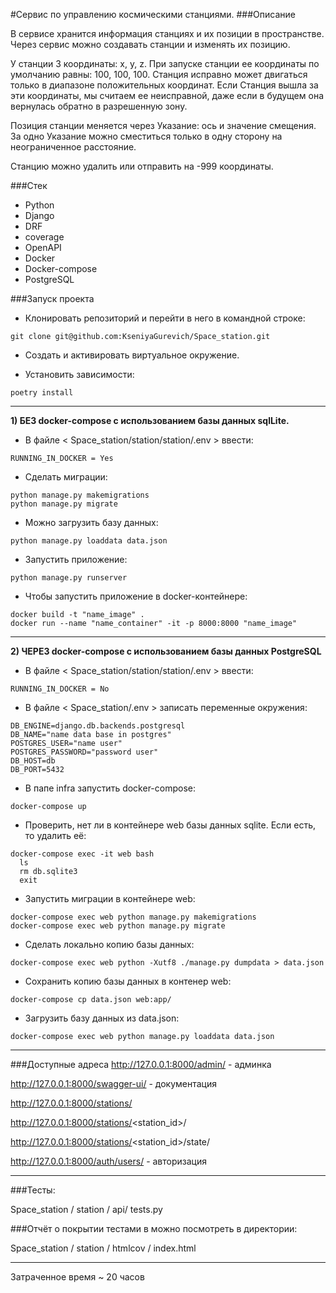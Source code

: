 #Сервис по управлению космическими станциями.
###Описание

В сервисе хранится информация станциях и их позиции в пространстве. Через сервис можно создавать станции и изменять их позицию.

У станции 3 координаты: x, y, z. При запуске станции ее координаты по умолчанию равны: 100, 100, 100.
Станция исправно может двигаться только в диапазоне положительных координат. Если Станция вышла за эти координаты, мы считаем ее неисправной, даже если в будущем она вернулась обратно в разрешенную зону.

Позиция станции меняется через Указание: ось и значение смещения. За одно Указание можно сместиться только в одну сторону на неограниченное расстояние.
 
Станцию можно удалить или отправить на -999 координаты.

###Стек
- Python
- Django
- DRF 
- coverage 
- OpenAPI 
- Docker 
- Docker-compose
- PostgreSQL

###Запуск проекта

- Клонировать репозиторий и перейти в него в командной строке:
```
git clone git@github.com:KseniyaGurevich/Space_station.git
```
- Cоздать и активировать виртуальное окружение.

- Установить зависимости:
```
poetry install
```
<hr>

<b>1) БЕЗ docker-compose с использованием базы данных sqlLite.</b>

- В файле < Space_station/station/station/.env > ввести:

```
RUNNING_IN_DOCKER = Yes
```
- Сделать миграции:
```commandline
python manage.py makemigrations
python manage.py migrate
```
- Можно загрузить базу данных:
```commandline
python manage.py loaddata data.json
```
- Запустить приложение:
```commandline
python manage.py runserver
```
- Чтобы запустить приложение в docker-контейнере:
```commandline
docker build -t "name_image" .
docker run --name "name_container" -it -p 8000:8000 "name_image"
```
<hr>

<b>2) ЧЕРЕЗ docker-compose с использованием базы данных PostgreSQL</b>
- В файле < Space_station/station/station/.env > ввести:</p>

```
RUNNING_IN_DOCKER = No
```

- В файле < Space_station/.env > записать переменные окружения:
```
DB_ENGINE=django.db.backends.postgresql
DB_NAME="name data base in postgres"
POSTGRES_USER="name user"
POSTGRES_PASSWORD="password user"
DB_HOST=db
DB_PORT=5432
```

- В папе infra запустить docker-compose:
```
docker-compose up
```
- Проверить, нет ли в контейнере web базы данных sqlite. Если есть, то удалить её:
```commandline
docker-compose exec -it web bash
  ls
  rm db.sqlite3
  exit
```

- Запустить миграции в контейнере web:
```
docker-compose exec web python manage.py makemigrations
docker-compose exec web python manage.py migrate
```

- Сделать локально копию базы данных:
```
docker-compose exec web python -Xutf8 ./manage.py dumpdata > data.json
```

- Сохранить копию базы данных в контенер web:
```
docker-compose cp data.json web:app/
```
- Загрузить базу данных из data.json:
```
docker-compose exec web python manage.py loaddata data.json
```
<hr>

###Доступные адреса 
http://127.0.0.1:8000/admin/ - админка

http://127.0.0.1:8000/swagger-ui/ - документация

http://127.0.0.1:8000/stations/

http://127.0.0.1:8000/stations/<station_id>/

http://127.0.0.1:8000/stations/<station_id>/state/

http://127.0.0.1:8000/auth/users/ - авторизация
<hr>

###Тесты:

Space_station / station / api/ tests.py

###Отчёт о покрытии тестами в можно посмотреть в директории:

Space_station / station / htmlcov / index.html
<hr>

Затраченное время ~ 20 часов